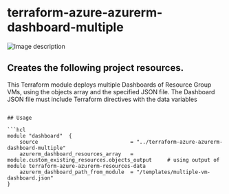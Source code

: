 # terraform-azure-azurerm-dashboard-multiple
![Image description](https://img-prod-cms-rt-microsoft-com.akamaized.net/cms/api/am/imageFileData/RWrxog)


## Creates the following project resources.

This Terraform module deploys multiple Dashboards of Resource Group VMs, using the objects array and the specified JSON file.
The Dashboard JSON file must include Terraform directives with the data variables

```

## Usage

```hcl
module "dashboard"  {
    source                              = "../terraform-azure-azurerm-dashboard-multiple"
    azurerm_dashboard_resources_array   = module.custom_existing_resources.objects_output     # using output of module terraform-azure-azurerm-resources-data
    azurerm_dashboard_path_from_module  = "/templates/multiple-vm-dashboard.json"
}
```

